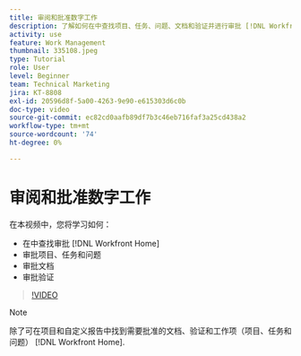 ```yaml
---
title: 审阅和批准数字工作
description: 了解如何在中查找项目、任务、问题、文档和验证并进行审批 [!DNL Workfront Home].
activity: use
feature: Work Management
thumbnail: 335108.jpeg
type: Tutorial
role: User
level: Beginner
team: Technical Marketing
jira: KT-8808
exl-id: 20596d8f-5a00-4263-9e90-e615303d6c0b
doc-type: video
source-git-commit: ec82cd0aafb89df7b3c46eb716faf3a25cd438a2
workflow-type: tm+mt
source-wordcount: '74'
ht-degree: 0%

---
```


# 审阅和批准数字工作

在本视频中，您将学习如何：

* 在中查找审批 [!DNL Workfront Home]
* 审批项目、任务和问题
* 审批文档
* 审批验证

>[!VIDEO](https://video.tv.adobe.com/v/335108/?quality=12&learn=on)


>[!NOTE]
>
>除了可在项目和自定义报告中找到需要批准的文档、验证和工作项（项目、任务和问题） [!DNL Workfront Home].



<!---
learn more URLS
Approving work
Home area for Reviewers
Guides
Home overview for Reviewers
Issue page overview
--->
